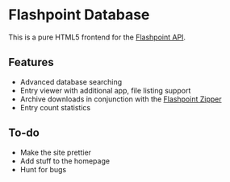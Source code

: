 # Flashpoint Database
This is a pure HTML5 frontend for the [Flashpoint API](https://github.com/WumboSpasm/flashpoint-api).

## Features
* Advanced database searching
* Entry viewer with additional app, file listing support
* Archive downloads in conjunction with the [Flashpoint Zipper](https://github.com/WumboSpasm/flashpoint-zipper)
* Entry count statistics

## To-do
* Make the site prettier
* Add stuff to the homepage
* Hunt for bugs